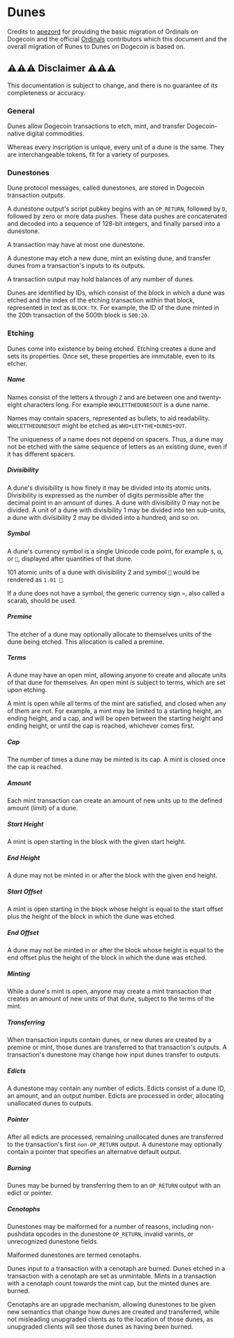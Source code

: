 # Dunes

Credits to [apezord](https://github.com/apezord/ord-dogecoin) for providing the basic migration of Ordinals on Dogecoin and the official [Ordinals](https://github.com/ordinals/ord) contributors which this document and the overall migration of Runes to Dunes on Dogecoin is based on.

## ⚠️⚠️⚠️ Disclaimer ⚠️⚠️⚠️

This documentation is subject to change, and there is no guarantee of its completeness or accuracy.

### General

Dunes allow Dogecoin transactions to etch, mint, and transfer Dogecoin-native digital commodities.

Whereas every inscription is unique, every unit of a dune is the same. They are interchangeable tokens, fit for a variety of purposes.

### Dunestones

Dune protocol messages, called dunestones, are stored in Dogecoin transaction outputs.

A dunestone output's script pubkey begins with an `OP_RETURN`, followed by `D`, followed by zero or more data pushes. These data pushes are concatenated and decoded into a sequence of 128-bit integers, and finally parsed into a dunestone.

A transaction may have at most one dunestone.

A dunestone may etch a new dune, mint an existing dune, and transfer dunes from a transaction's inputs to its outputs.

A transaction output may hold balances of any number of dunes.

Dunes are identified by IDs, which consist of the block in which a dune was etched and the index of the etching transaction within that block, represented in text as `BLOCK:TX`. For example, the ID of the dune minted in the 20th transaction of the 500th block is `500:20`.

### Etching

Dunes come into existence by being etched. Etching creates a dune and sets its properties. Once set, these properties are immutable, even to its etcher.

##### Name

Names consist of the letters `A` through `Z` and are between one and twenty-eight characters long. For example `WHOLETTHEDUNESOUT` is a dune name.

Names may contain spacers, represented as bullets, to aid readability. `WHOLETTHEDUNESOUT` might be etched as `WHO•LET•THE•DUNES•OUT`.

The uniqueness of a name does not depend on spacers. Thus, a dune may not be etched with the same sequence of letters as an existing dune, even if it has different spacers.

##### Divisibility

A dune's divisibility is how finely it may be divided into its atomic units. Divisibility is expressed as the number of digits permissible after the decimal point in an amount of dunes. A dune with divisibility 0 may not be divided. A unit of a dune with divisibility 1 may be divided into ten sub-units, a dune with divisibility 2 may be divided into a hundred, and so on.

##### Symbol

A dune's currency symbol is a single Unicode code point, for example `$`, `⧉`, or `🧿`, displayed after quantities of that dune.

101 atomic units of a dune with divisibility 2 and symbol `🧿` would be rendered as `1.01 🧿`.

If a dune does not have a symbol, the generic currency sign `¤`, also called a scarab, should be used.

##### Premine

The etcher of a dune may optionally allocate to themselves units of the dune being etched. This allocation is called a premine.

##### Terms

A dune may have an open mint, allowing anyone to create and allocate units of that dune for themselves. An open mint is subject to terms, which are set upon etching.

A mint is open while all terms of the mint are satisfied, and closed when any of them are not. For example, a mint may be limited to a starting height, an ending height, and a cap, and will be open between the starting height and ending height, or until the cap is reached, whichever comes first.

##### Cap

The number of times a dune may be minted is its cap. A mint is closed once the cap is reached.

##### Amount

Each mint transaction can create an amount of new units up to the defined amount (limit) of a dune.

##### Start Height

A mint is open starting in the block with the given start height.

##### End Height

A dune may not be minted in or after the block with the given end height.

##### Start Offset

A mint is open starting in the block whose height is equal to the start offset plus the height of the block in which the dune was etched.

##### End Offset

A dune may not be minted in or after the block whose height is equal to the end offset plus the height of the block in which the dune was etched.

##### Minting

While a dune's mint is open, anyone may create a mint transaction that creates an amount of new units of that dune, subject to the terms of the mint.

##### Transferring

When transaction inputs contain dunes, or new dunes are created by a premine or mint, those dunes are transferred to that transaction's outputs. A transaction's dunestone may change how input dunes transfer to outputs.

##### Edicts

A dunestone may contain any number of edicts. Edicts consist of a dune ID, an amount, and an output number. Edicts are processed in order, allocating unallocated dunes to outputs.

##### Pointer

After all edicts are processed, remaining unallocated dunes are transferred to the transaction's first `non-OP_RETURN` output. A dunestone may optionally contain a pointer that specifies an alternative default output.

##### Burning

Dunes may be burned by transferring them to an `OP_RETURN` output with an edict or pointer.

##### Cenotaphs

Dunestones may be malformed for a number of reasons, including non-pushdata opcodes in the dunestone `OP_RETURN`, invalid varints, or unrecognized dunestone fields.

Malformed dunestones are termed cenotaphs.

Dunes input to a transaction with a cenotaph are burned. Dunes etched in a transaction with a cenotaph are set as unmintable. Mints in a transaction with a cenotaph count towards the mint cap, but the minted dunes are burned.

Cenotaphs are an upgrade mechanism, allowing dunestones to be given new semantics that change how dunes are created and transferred, while not misleading unupgraded clients as to the location of those dunes, as unupgraded clients will see those dunes as having been burned.
